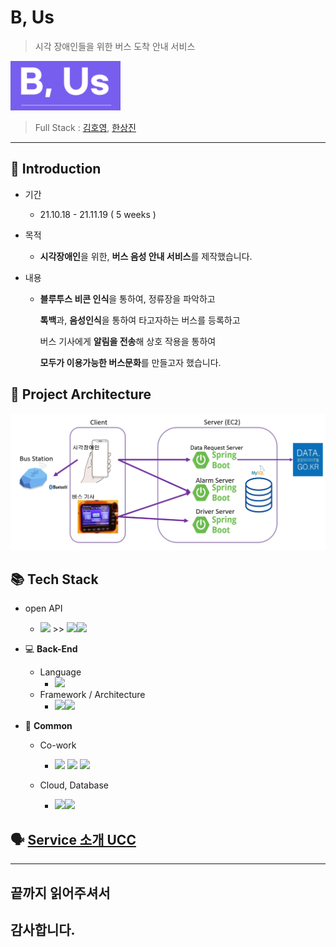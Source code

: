 # B, Us 

> 시각 장애인들을 위한 버스 도착 안내 서비스

<img src="assets/logo.PNG"/>

> Full Stack : [김호영](), [한상진](https://www.notion.so/workan/SangJin-Han-4382e2b83ec94c7580fcb84bb64281ac)



---

## :information_desk_person: Introduction

- 기간 

  - 21.10.18 - 21.11.19 ( 5 weeks )

- 목적

  - **시각장애인**을 위한, **버스 음성 안내 서비스**를 제작했습니다.

- 내용

  - **블루투스 비콘 인식**을 통하여, 정류장을 파악하고

    **톡백**과, **음성인식**을 통하여 타고자하는 버스를 등록하고

    버스 기사에게 **알림을 전송**해 상호 작용을 통하여

    **모두가 이용가능한 버스문화**를 만들고자 했습니다.



## 🕋 Project Architecture

<img src="assets\archi.PNG" alt="image-20211119072618807" style="zoom:50%;" />



## 📚 Tech Stack

- open API
  - <img src="https://aleen42.github.io/badges/src/google_plus.svg">  >> <img src="https://img.shields.io/badge/STT-black?style=for-the-badge&logo=JPA&logoColor=white"><img src="https://img.shields.io/badge/TTS-black?style=for-the-badge&logo=JPA&logoColor=white">

- :computer:  __Back-End__

  - Language
    - <img src="https://img.shields.io/badge/Java-007396?style=for-the-badge&logo=Java &logoColor=black"> 
  - Framework / Architecture
    - <img src="https://img.shields.io/badge/Android Studio-6DB33F?style=for-the-badge&logo=Android&logoColor=green"><img src="https://img.shields.io/badge/REST API-0052cc?style=for-the-badge&logo=&logoColor=">

- :house_with_garden: __Common__

  - Co-work

    - <img src="https://img.shields.io/badge/notion-black?style=for-the-badge&logo=notion&logoColor=white"> <img src="https://img.shields.io/badge/jira-0052cc?style=for-the-badge&logo=jira&logoColor=white"> <img src="https://img.shields.io/badge/git-f05032?style=for-the-badge&logo=git&logoColor=white">

  - Cloud, Database

    - <img src="https://img.shields.io/badge/Amazon AWS-{232F3E}?style=for-the-badge&logo=amazonaws&logoColor=white"><img src="https://img.shields.io/badge/MySQL-4479A1?style=for-the-badge&logo=MySQL&logoColor=black">




## :speaking_head: [Service 소개 UCC](https://youtu.be/zgxnYQ7Kul8) 







---

## 끝까지 읽어주셔서

## 감사합니다. 
